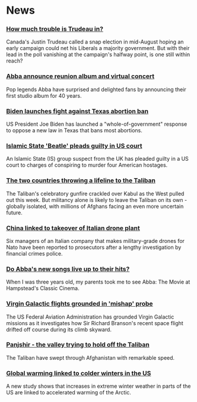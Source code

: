 # News
### [How much trouble is Trudeau in?](https://www.bbc.com/news/world-us-canada-58389802)
Canada's Justin Trudeau called a snap election in mid-August hoping an early campaign could net his Liberals a majority government. But with their lead in the poll vanishing at the campaign's halfway point, is one still within reach? 
### [Abba announce reunion album and virtual concert](https://www.bbc.com/news/entertainment-arts-58423452)
Pop legends Abba have surprised and delighted fans by announcing their first studio album for 40 years.
### [Biden launches fight against Texas abortion ban](https://www.bbc.com/news/world-us-canada-58424249)
US President Joe Biden has launched a "whole-of-government" response to oppose a new law in Texas that bans most abortions. 
### [Islamic State 'Beatle' pleads guilty in US court](https://www.bbc.com/news/world-us-canada-58427171)
An Islamic State (IS) group suspect from the UK has pleaded guilty in a US court to charges of conspiring to murder four American hostages.
### [The two countries throwing a lifeline to the Taliban](https://www.bbc.com/news/world-middle-east-58394438)
The Taliban's celebratory gunfire crackled over Kabul as the West pulled out this week. But militancy alone is likely to leave the Taliban on its own - globally isolated, with millions of Afghans facing an even more uncertain future. 
### [China linked to takeover of Italian drone plant](https://www.bbc.com/news/world-europe-58426878)
Six managers of an Italian company that makes military-grade drones for Nato have been reported to prosecutors after a lengthy investigation by financial crimes police.
### [Do Abba's new songs live up to their hits?](https://www.bbc.com/news/entertainment-arts-58423458)
When I was three years old, my parents took me to see Abba: The Movie at Hampstead's Classic Cinema. 
### [Virgin Galactic flights grounded in 'mishap' probe](https://www.bbc.com/news/science-environment-58421796)
The US Federal Aviation Administration has grounded Virgin Galactic missions as it investigates how Sir Richard Branson's recent space flight drifted off course during its climb skyward.
### [Panjshir - the valley trying to hold off the Taliban](https://www.bbc.com/news/world-asia-58420859)
The Taliban have swept through Afghanistan with remarkable speed.
### [Global warming linked to colder winters in the US](https://www.bbc.com/news/science-environment-58425526)
A new study shows that increases in extreme winter weather in parts of the US are linked to accelerated warming of the Arctic. 
